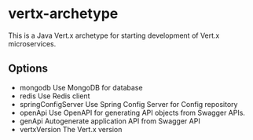 # vertx-archetype
This is a Java Vert.x archetype for starting development of Vert.x microservices.

## Options
- mongodb
Use MongoDB for database
- redis
Use Redis client
- springConfigServer
Use Spring Config Server for Config repository
- openApi
Use OpenAPI for generating API objects from Swagger APIs.
- genApi
Autogenerate application API from Swagger API
- vertxVersion
The Vert.x version
